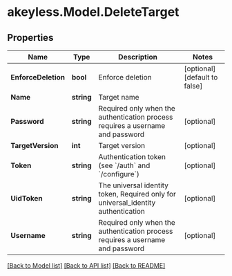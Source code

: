 # akeyless.Model.DeleteTarget
## Properties

Name | Type | Description | Notes
------------ | ------------- | ------------- | -------------
**EnforceDeletion** | **bool** | Enforce deletion | [optional] [default to false]
**Name** | **string** | Target name | 
**Password** | **string** | Required only when the authentication process requires a username and password | [optional] 
**TargetVersion** | **int** | Target version | [optional] 
**Token** | **string** | Authentication token (see &#x60;/auth&#x60; and &#x60;/configure&#x60;) | [optional] 
**UidToken** | **string** | The universal identity token, Required only for universal_identity authentication | [optional] 
**Username** | **string** | Required only when the authentication process requires a username and password | [optional] 

[[Back to Model list]](../README.md#documentation-for-models) [[Back to API list]](../README.md#documentation-for-api-endpoints) [[Back to README]](../README.md)

